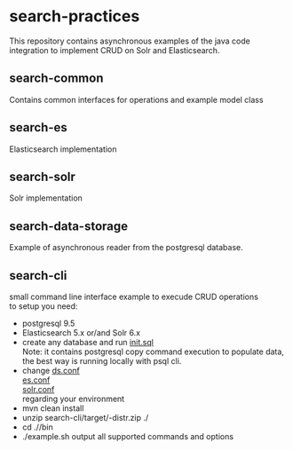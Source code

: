 # search-practices

This repository contains asynchronous examples of the java code integration to implement CRUD on Solr and Elasticsearch.

## search-common
Contains common interfaces for operations and example model class

## search-es
Elasticsearch implementation

## search-solr
Solr implementation

## search-data-storage
Example of asynchronous reader from the postgresql database.

## search-cli
small command line interface example to execude CRUD operations <br/>
to setup you need:
* postgresql 9.5
* Elasticsearch 5.x or/and Solr 6.x
* create any database and run [init.sql](https://github.com/igorbunova/search-practices/blob/master/source-data-storage/src/main/resources/db/init_script.sql) <br/>
Note: it contains postgresql copy command execution to populate data, the best way is running locally with psql cli.
* change 
[ds.conf](https://github.com/igorbunova/search-practices/blob/master/search-cli/src/main/resources/ds.conf) <br/>
[es.conf](https://github.com/igorbunova/search-practices/blob/master/search-cli/src/main/resources/es.conf) <br/>
[solr.conf](https://github.com/igorbunova/search-practices/blob/master/search-cli/src/main/resources/solr.conf) <br/>
regarding your environment
* mvn clean install
* unzip search-cli/target/<name>-distr.zip ./<folder>
* cd ./<folder>/bin
* ./example.sh output all supported commands and options 

